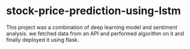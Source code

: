 # stock-price-prediction-using-lstm
This project was a combination of deep learning model and sentiment analysis. we fetched data from an API and performed algorithm on it and finally deployed it using flask.
